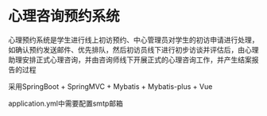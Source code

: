 心理咨询预约系统
===
心理预约系统是学生进行线上初访预约、中心管理员对学生的初访申请进行处理，如确认预约发送邮件、优先排队，然后初访员线下进行初步访谈并评估后，由心理助理安排正式心理咨询，并由咨询师线下开展正式的心理咨询工作，并产生结案报告的过程

采用SpringBoot + SpringMVC + Mybatis + Mybatis-plus + Vue

application.yml中需要配置smtp邮箱
